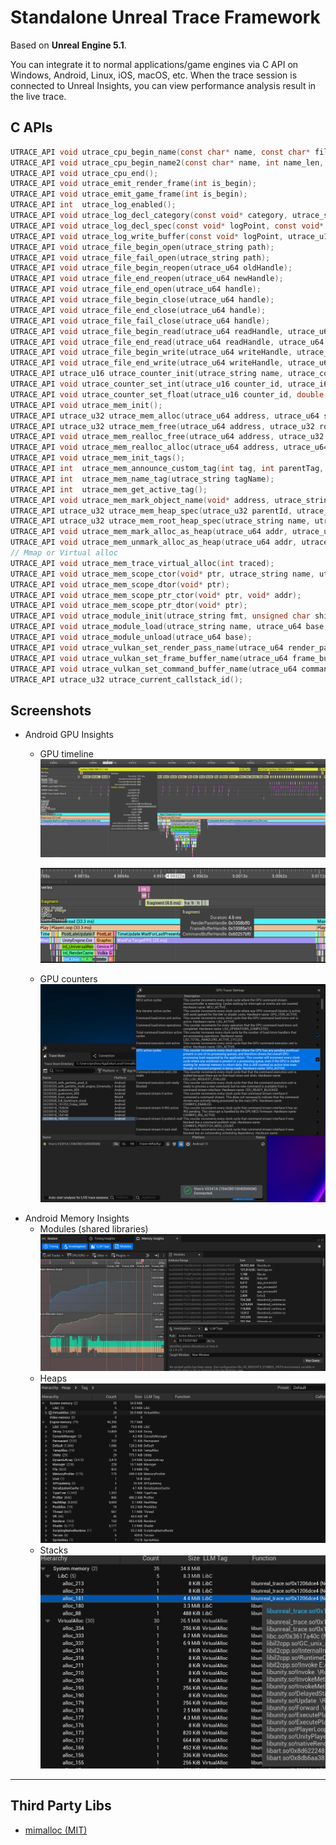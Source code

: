 Standalone Unreal Trace Framework
===

Based on **Unreal Engine 5.1**.

You can integrate it to normal applications/game engines via C API on Windows, Android, Linux, iOS, macOS, etc. When the trace session is connected to Unreal Insights, you can view performance analysis result in the live trace.

## C APIs

```C
UTRACE_API void utrace_cpu_begin_name(const char* name, const char* file, int line);
UTRACE_API void utrace_cpu_begin_name2(const char* name, int name_len, const char* file_name, int file_name_len, int line);
UTRACE_API void utrace_cpu_end();
UTRACE_API void	utrace_emit_render_frame(int is_begin);
UTRACE_API void	utrace_emit_game_frame(int is_begin);
UTRACE_API int 	utrace_log_enabled();
UTRACE_API void	utrace_log_decl_category(const void* category, utrace_string name, utrace_log_type type);
UTRACE_API void	utrace_log_decl_spec(const void* logPoint, const void* category, utrace_log_type verbosity, utrace_string file, int line, const char* format);
UTRACE_API void	utrace_log_write_buffer(const void* logPoint, utrace_u16 encoded_arg_size, utrace_u8* encoded_arg_buffer);
UTRACE_API void utrace_file_begin_open(utrace_string path);
UTRACE_API void utrace_file_fail_open(utrace_string path);
UTRACE_API void utrace_file_begin_reopen(utrace_u64 oldHandle);
UTRACE_API void utrace_file_end_reopen(utrace_u64 newHandle);
UTRACE_API void utrace_file_end_open(utrace_u64 handle);
UTRACE_API void utrace_file_begin_close(utrace_u64 handle);
UTRACE_API void utrace_file_end_close(utrace_u64 handle);
UTRACE_API void utrace_file_fail_close(utrace_u64 handle);
UTRACE_API void utrace_file_begin_read(utrace_u64 readHandle, utrace_u64 fileHandle, utrace_u64 offset, utrace_u64 size);
UTRACE_API void utrace_file_end_read(utrace_u64 readHandle, utrace_u64 sizeRead);
UTRACE_API void utrace_file_begin_write(utrace_u64 writeHandle, utrace_u64 fileHandle, utrace_u64 offset, utrace_u64 size);
UTRACE_API void utrace_file_end_write(utrace_u64 writeHandle, utrace_u64 sizeWritten);
UTRACE_API utrace_u16 utrace_counter_init(utrace_string name, utrace_counter_type type, utrace_counter_display_hint hint);
UTRACE_API void utrace_counter_set_int(utrace_u16 counter_id, utrace_i64 value);
UTRACE_API void utrace_counter_set_float(utrace_u16 counter_id, double value);
UTRACE_API void utrace_mem_init();
UTRACE_API utrace_u32 utrace_mem_alloc(utrace_u64 address, utrace_u64 size, utrace_u32 alignment, utrace_u32 rootHeap);
UTRACE_API utrace_u32 utrace_mem_free(utrace_u64 address, utrace_u32 rootHeap);
UTRACE_API void utrace_mem_realloc_free(utrace_u64 address, utrace_u32 rootHeap);
UTRACE_API void utrace_mem_realloc_alloc(utrace_u64 address, utrace_u64 newSize, utrace_u32 alignment, utrace_u32 rootHeap);
UTRACE_API void utrace_mem_init_tags();
UTRACE_API int	utrace_mem_announce_custom_tag(int tag, int parentTag, utrace_string display);
UTRACE_API int	utrace_mem_name_tag(utrace_string tagName);
UTRACE_API int	utrace_mem_get_active_tag();
UTRACE_API void	utrace_mem_mark_object_name(void* address, utrace_string objName);
UTRACE_API utrace_u32 utrace_mem_heap_spec(utrace_u32 parentId, utrace_string name, utrace_u32 flags);
UTRACE_API utrace_u32 utrace_mem_root_heap_spec(utrace_string name, utrace_u32 flags);
UTRACE_API void utrace_mem_mark_alloc_as_heap(utrace_u64 addr, utrace_u32 heap, utrace_u32 flags);
UTRACE_API void utrace_mem_unmark_alloc_as_heap(utrace_u64 addr, utrace_u32 heap);
// Mmap or Virtual alloc
UTRACE_API void utrace_mem_trace_virtual_alloc(int traced);
UTRACE_API void utrace_mem_scope_ctor(void* ptr, utrace_string name, utrace_u8 active);
UTRACE_API void utrace_mem_scope_dtor(void* ptr);
UTRACE_API void utrace_mem_scope_ptr_ctor(void* ptr, void* addr);
UTRACE_API void utrace_mem_scope_ptr_dtor(void* ptr);
UTRACE_API void	utrace_module_init(utrace_string fmt, unsigned char shift);
UTRACE_API void	utrace_module_load(utrace_string name, utrace_u64 base, utrace_u32 size, const utrace_u8* imageIdData, utrace_u32 imageIdLen);
UTRACE_API void	utrace_module_unload(utrace_u64 base);
UTRACE_API void	utrace_vulkan_set_render_pass_name(utrace_u64 render_pass, utrace_string name);
UTRACE_API void	utrace_vulkan_set_frame_buffer_name(utrace_u64 frame_buffer, utrace_string name);
UTRACE_API void	utrace_vulkan_set_command_buffer_name(utrace_u64 command_buffer, utrace_string name);
UTRACE_API utrace_u32 utrace_current_callstack_id();
```

## Screenshots

* Android GPU Insights
    * GPU timeline
        ![](images/gpu_timeline_for_unity3d.png)

        ![](images/gpu_timeline_mali_for_unity3d.png)
    * GPU counters
        ![](images/gpu_tracer_setting.png)
* Android Memory Insights
    * Modules (shared libraries)
    ![](images/memory_insights.png)
    * Heaps
    ![](images/memory_insights_heap.png)
    * Stacks
    ![](images/memory_insights_stack.png)


----

## Third Party Libs

* [mimalloc (MIT)](https://github.com/microsoft/mimalloc)